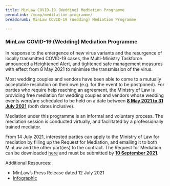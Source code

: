 ```yaml
---
title: MinLaw COVID-19 (Wedding) Mediation Programme
permalink: /mcmp/meditation-programme/
breadcrumb: MinLaw COVID-19 (Wedding) Mediation Programme

---
```

### MinLaw COVID-19 (Wedding) Mediation Programme ###

In response to the emergence of new virus variants and the resurgence of locally transmitted COVID-19 cases, the Multi-Ministry Taskforce announced a Heightened Alert, and tightened safe management measures with effect from 8 May 2021 to minimise the transmission of the virus.

Most wedding couples and vendors have been able to come to a mutually acceptable resolution on their own (e.g. for the event to be postponed). For parties who require help reaching an agreement, the Ministry of Law is providing free mediation for wedding couples and vendors whose wedding events were/are scheduled to be held on a date between <b><u>8 May 2021 to 31 July 2021</u></b> (both dates inclusive).

Mediation under this programme is an informal and voluntary process. The mediation session is conducted virtually, and facilitated by a professionally trained mediator.

From 14 July 2021, interested parties can apply to the Ministry of Law for mediation by filling up the Request for Mediation, and emailing it to both MinLaw and the other part(ies) to the contract. The Request for Mediation can be downloaded [here](https://www.mlaw.gov.sg/mcmp/steps-in-the-mediation-process) and must be submitted by <b><u>10 September 2021</b></u>. 

Additional Resources: 
* MinLaw’s Press Release dated 12 July 2021
* [Infographic](../../files/mcmp/MinLaw_Mediation_Programme.pdf)
